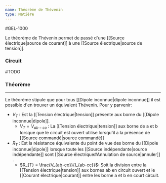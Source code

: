 ```yaml
---
name: Théorème de Thévenin
type: Matière
---
```

#GEL-1000 

Le théorème de Thévenin permet de passé d'une [[Source électrique|source de courant]] à une [[Source électrique|source de tension]].

### Circuit
#TODO 

### Théorème
---
Le théorème stipule que pour tous [[Dipole inconnue|dipole inconnue]] il est possible d'en trouver un équivalent Thévenin. Pour y parvenir:
- $V_T$ : Est la [[Tension électrique|tension]] présente aux borne du [[Dipole inconnue|dipole]].
    - $V_{T} = V_{ab-co}$ : La [[Tension électrique|tension]] aux borne de a et b lorsque que le circuit est ouvert utilise lorsqu'il a la présence de [[Source commandé|source commandé]]
- $R_T$ : Est la résistance équivalente du point de vue des borne du [[Dipole inconnue|dipole]] lorsque toute les [[Source indépendante|source indépendante]] sont [[Source électrique#Annulation de source|annuler]] .
    - $R_{T} = \frac{V_{ab-co}}{I_{ab-cc}}$: Soit la division entre la [[Tension électrique|tension]] aux bornes ab en circuit ouvert et le [[Courant électrique|courant]] entre les borne a et b en court circuit.


